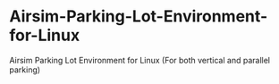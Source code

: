 # Airsim-Parking-Lot-Environment-for-Linux
Airsim Parking Lot Environment for Linux (For both vertical and parallel parking)
